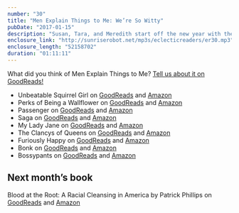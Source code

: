 ```yaml
---
number: "30"
title: "Men Explain Things to Me: We’re So Witty"
pubDate: "2017-01-15"
description: "Susan, Tara, and Meredith start off the new year with their read-olutions and goals for 2017. A small update on our ER MadLibs Challenge and then we dive into Men Explain Things to Me. We talk about how Rebecca Solnit addresses hard and upsetting issues that women experience through 9 essays."
enclosure_link: "http://sunriserobot.net/mp3s/eclecticreaders/er30.mp3"
enclosure_length: "52158702"
duration: "01:11:11"
---
```

What did you think of Men Explain Things to Me? [Tell us about it on GoodReads!](https://www.goodreads.com/topic/show/18429539-men-explain-things-to-me)

- Unbeatable Squirrel Girl on [GoodReads](https://www.goodreads.com/book/show/23732096-the-unbeatable-squirrel-girl-volume-1) and [Amazon](http://a.co/1O3bnd9)
- Perks of Being a Wallflower on [GoodReads](https://www.goodreads.com/book/show/22628.The_Perks_Of_Being_A_Wallflower) and [Amazon](http://a.co/9sdVdrs)
- Passenger on [GoodReads](https://www.goodreads.com/book/show/20983362-passenger) and [Amazon](http://a.co/6ACCSaI)
- Saga on [GoodReads](https://www.goodreads.com/book/show/15704307-saga-vol-1) and [Amazon](http://a.co/8x1rteM)
- My Lady Jane on [GoodReads](https://www.goodreads.com/book/show/22840421-my-lady-jane) and [Amazon](http://a.co/9WN8TYc)
- The Clancys of Queens on [GoodReads](https://www.goodreads.com/book/show/28588088-the-clancys-of-queens) and [Amazon](http://a.co/dnjxVls)
- Furiously Happy on [GoodReads](https://www.goodreads.com/book/show/23848559-furiously-happy) and [Amazon](http://a.co/e6yP4zM)
- Bonk on [GoodReads](https://www.goodreads.com/book/show/2082136.Bonk?) and [Amazon](http://a.co/ibfoSIf)
- Bossypants on [GoodReads](https://www.goodreads.com/book/show/9418327-bossypants) and [Amazon](http://a.co/577P0XP)


## Next month’s book
Blood at the Root: A Racial Cleansing in America by Patrick Phillips on [GoodReads](https://www.goodreads.com/book/show/29451833-blood-at-the-root) and [Amazon](http://a.co/jdujHMx)
